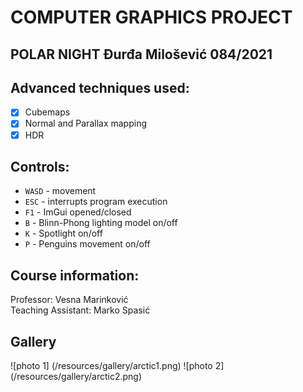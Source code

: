 # COMPUTER GRAPHICS PROJECT
POLAR NIGHT
Đurđa Milošević 084/2021
--------------
## Advanced techniques used:
  -[x] Cubemaps
  -[x] Normal and Parallax mapping
  -[x] HDR  
## Controls:
- `WASD` - movement
- `ESC` - interrupts program execution
- `F1` - ImGui opened/closed
- `B` - Blinn-Phong lighting model on/off
- `K` - Spotlight on/off
- `P` - Penguins movement on/off
## Course information:
Professor: Vesna Marinković \
Teaching Assistant: Marko Spasić
## Gallery
![photo 1] (/resources/gallery/arctic1.png)
![photo 2] (/resources/gallery/arctic2.png)
